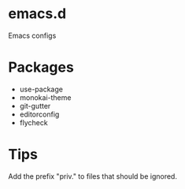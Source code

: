 # emacs.d
Emacs configs



# Packages
- use-package
- monokai-theme
- git-gutter
- editorconfig
- flycheck



# Tips
Add the prefix "priv." to files that should be ignored.
